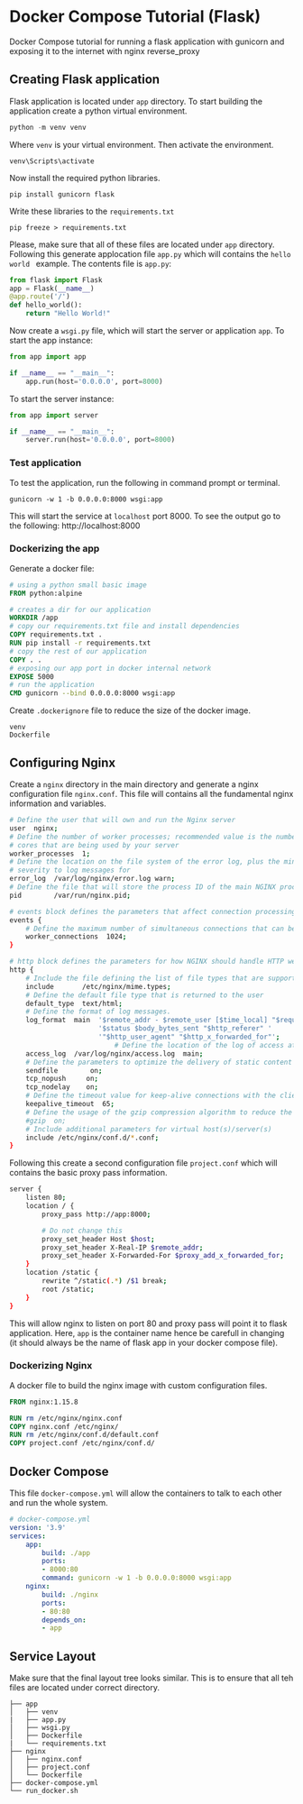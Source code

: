 # Docker Compose Tutorial (Flask)
Docker Compose tutorial for running a flask application with gunicorn and exposing it to the internet with nginx reverse_proxy

## Creating Flask application

Flask application is located under `app` directory. To start building the application create a python virtual environment.
```powershell
python -m venv venv 
```
Where `venv` is your virtual environment. Then activate the environment.
```
venv\Scripts\activate
```
Now install the required python libraries.

```
pip install gunicorn flask
```
Write these libraries to the `requirements.txt`
```
pip freeze > requirements.txt
```
Please, make sure that all of these files are located under `app` directory.
Following this generate applocation file `app.py` which will contains the `hello world ` example.
The contents file is `app.py`:
```python
from flask import Flask
app = Flask(__name__)
@app.route('/')
def hello_world():
    return "Hello World!"
```
Now create a `wsgi.py` file, which will start the server or application `app`.
To start the app instance:
```python
from app import app

if __name__ == "__main__":
    app.run(host='0.0.0.0', port=8000)
```
To start the server instance:
```python
from app import server

if __name__ == "__main__":
    server.run(host='0.0.0.0', port=8000)
```
### Test application
To test the application, run the following in command prompt or terminal.
```
gunicorn -w 1 -b 0.0.0.0:8000 wsgi:app
```
This will start the service at `localhost` port 8000. To see the output go to the following: http://localhost:8000

### Dockerizing the app

Generate a docker file:
```Dockerfile
# using a python small basic image
FROM python:alpine

# creates a dir for our application
WORKDIR /app
# copy our requirements.txt file and install dependencies
COPY requirements.txt .
RUN pip install -r requirements.txt
# copy the rest of our application
COPY . .
# exposing our app port in docker internal network
EXPOSE 5000
# run the application
CMD gunicorn --bind 0.0.0.0:8000 wsgi:app
```

Create `.dockerignore` file to reduce the size of the docker image.
```dockerignore
venv
Dockerfile
```

## Configuring Nginx

Create a `nginx` directory in the main directory and generate a nginx configuration file `nginx.conf`. This file will contains all the fundamental nginx information and variables.

```bash
# Define the user that will own and run the Nginx server
user  nginx;
# Define the number of worker processes; recommended value is the number of
# cores that are being used by your server
worker_processes  1;
# Define the location on the file system of the error log, plus the minimum
# severity to log messages for
error_log  /var/log/nginx/error.log warn;
# Define the file that will store the process ID of the main NGINX process
pid        /var/run/nginx.pid;

# events block defines the parameters that affect connection processing.
events {
    # Define the maximum number of simultaneous connections that can be opened by a worker proce$
    worker_connections  1024;
}

# http block defines the parameters for how NGINX should handle HTTP web traffic
http {
    # Include the file defining the list of file types that are supported by NGINX
    include       /etc/nginx/mime.types;
    # Define the default file type that is returned to the user
    default_type  text/html;
    # Define the format of log messages.
    log_format  main  '$remote_addr - $remote_user [$time_local] "$request" '
                      '$status $body_bytes_sent "$http_referer" '
                      '"$http_user_agent" "$http_x_forwarded_for"';
                          # Define the location of the log of access attempts to NGINX
    access_log  /var/log/nginx/access.log  main;
    # Define the parameters to optimize the delivery of static content
    sendfile        on;
    tcp_nopush     on;
    tcp_nodelay    on;
    # Define the timeout value for keep-alive connections with the client
    keepalive_timeout  65;
    # Define the usage of the gzip compression algorithm to reduce the amount of data to transmit
    #gzip  on;
    # Include additional parameters for virtual host(s)/server(s)
    include /etc/nginx/conf.d/*.conf;
}
```

Following this create a second configuration file `project.conf` which will contains the basic proxy pass information.

```bash
server {
    listen 80;
    location / {
        proxy_pass http://app:8000;

        # Do not change this
        proxy_set_header Host $host;
        proxy_set_header X-Real-IP $remote_addr;
        proxy_set_header X-Forwarded-For $proxy_add_x_forwarded_for;
    }
    location /static {
        rewrite ^/static(.*) /$1 break;
        root /static;
    }
}

```
This will allow nginx to listen on port 80 and proxy pass will point it to flask application. Here, `app` is the container name hence be carefull in changing (it should always be the name of flask app in your docker compose file).

### Dockerizing Nginx

A docker file to build the nginx image with custom configuration files.
```Dockerfile
FROM nginx:1.15.8

RUN rm /etc/nginx/nginx.conf
COPY nginx.conf /etc/nginx/
RUN rm /etc/nginx/conf.d/default.conf
COPY project.conf /etc/nginx/conf.d/
```

## Docker Compose
This file `docker-compose.yml` will allow the containers to talk to each other and run the whole system. 

```yml
# docker-compose.yml
version: '3.9'
services:
    app:
        build: ./app
        ports:
        - 8000:80
        command: gunicorn -w 1 -b 0.0.0.0:8000 wsgi:app
    nginx:
        build: ./nginx
        ports:
        - 80:80
        depends_on:
        - app
```

## Service Layout

Make sure that the final layout tree looks similar. This is to ensure that all teh files are located under correct directory.
```
├── app 
│   ├── venv          
|   ├── app.py          
│   ├── wsgi.py
│   ├── Dockerfile
|   └── requirements.txt
├── nginx
│   ├── nginx.conf          
│   ├── project.conf
│   └── Dockerfile
├── docker-compose.yml
└── run_docker.sh
```